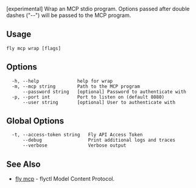 [experimental] Wrap an MCP stdio program. Options passed after double dashes ("--") will be passed to the MCP program.


## Usage
~~~
fly mcp wrap [flags]
~~~

## Options

~~~
  -h, --help              help for wrap
  -m, --mcp string        Path to the MCP program
      --password string   [optional] Password to authenticate with
  -p, --port int          Port to listen on (default 8080)
      --user string       [optional] User to authenticate with
~~~

## Global Options

~~~
  -t, --access-token string   Fly API Access Token
      --debug                 Print additional logs and traces
      --verbose               Verbose output
~~~

## See Also

* [fly mcp](/docs/flyctl/mcp/)	 - flyctl Model Content Protocol.


